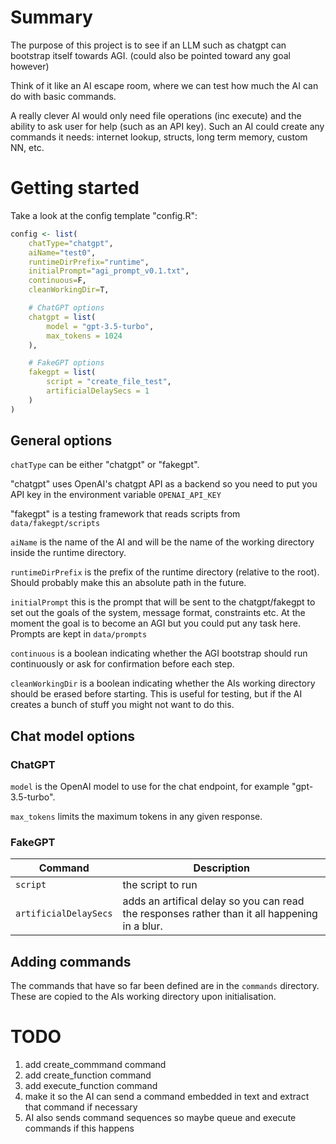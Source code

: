 # Summary
The purpose of this project is to see if an LLM such as chatgpt can bootstrap itself towards AGI. (could also be pointed toward any goal however)

Think of it like an AI escape room, where we can test how much the AI can do with basic commands.

A really clever AI would only need file operations (inc execute) and the ability to ask user for help (such as an API key). Such an AI could create any commands it needs: internet lookup, structs, long term memory, custom NN, etc.

# Getting started

Take a look at the config template "config.R":

```r
config <- list(
	chatType="chatgpt",
	aiName="test0",
	runtimeDirPrefix="runtime",
	initialPrompt="agi_prompt_v0.1.txt",
	continuous=F,
	cleanWorkingDir=T,

	# ChatGPT options
	chatgpt = list(
		model = "gpt-3.5-turbo",
		max_tokens = 1024
	),

	# FakeGPT options
	fakegpt = list(
		script = "create_file_test",
		artificialDelaySecs = 1
	)
)
```

## General options

`chatType` can be either "chatgpt" or "fakegpt". 

"chatgpt" uses OpenAI's chatgpt API as a backend so you need to put you API key in the environment variable `OPENAI_API_KEY`

"fakegpt" is a testing framework that reads scripts from `data/fakegpt/scripts`

`aiName` is the name of the AI and will be the name of the working directory inside the runtime directory.

`runtimeDirPrefix` is the prefix of the runtime directory (relative to the root). Should probably make this an absolute path in the future.

`initialPrompt` this is the prompt that will be sent to the chatgpt/fakegpt to set out the goals of the system, message format, constraints etc. At the moment the goal is to become an AGI but you could put any task here. Prompts are kept in `data/prompts`

`continuous` is a boolean indicating whether the AGI bootstrap should run continuously or ask for confirmation before each step.

`cleanWorkingDir` is a boolean indicating whether the AIs working directory should be erased before starting. This is useful for testing, but if the AI creates a bunch of stuff you might not want to do this.

## Chat model options
### ChatGPT

`model` is the OpenAI model to use for the chat endpoint, for example "gpt-3.5-turbo".

`max_tokens` limits the maximum tokens in any given response.

### FakeGPT

| Command | Description |
| ------- | ----------- |
| `script`| the script to run |
| `artificialDelaySecs` | adds an artifical delay so you can read the responses rather than it all happening in a blur. |

## Adding commands

The commands that have so far been defined are in the `commands` directory. These are copied to the AIs working directory upon initialisation.

# TODO

1. add create_commmand command
2. add create_function command
3. add execute_function command
4. make it so the AI can send a command embedded in text
and extract that command if necessary
5. AI also sends command sequences so maybe queue and execute commands if this happens
